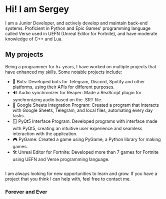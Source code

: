 # Hi! I am Sergey

I am a Junior Developer, and actively develop and maintain back-end systems. Proficient in Python and Epic Games' programming language called Verse used in UEFN (Unreal Editor for Fortnite), and have moderate knowledge of C++ and Lua.

## My projects

Being a programmer for 5+ years, I have worked on multiple projects that have enhanced my skills. Some notable projects include:

* 🤖 Bots: Developed bots for Telegram, Discord, Spotify and other platforms, using their APIs for different purposes.
* 🔊 Audio synchronizer for Reaper: Made a ReaScript plugin for synchronizing audio based on the .SRT file.
* 📁 Google Sheets Integration Program: Created a program that interacts with Google Sheets, Telegram, and local files, automating every day tasks.
* 🪟 PyQt5 Interface Program: Developed programs with interface made with PyQt5, creating an intuitive user experience and seamless interaction with the application.
* 🎮 PyGame: Created a game using PyGame, a Python library for making games.
* 🛠 Unreal Editor for Fortnite: Developed more than 7 games for Fortnite using UEFN and Verse programming language.

##

I am always looking for new opportunities to learn and grow. If you have a project that you think I can help with, feel free to contact me.

### Forever and Ever
